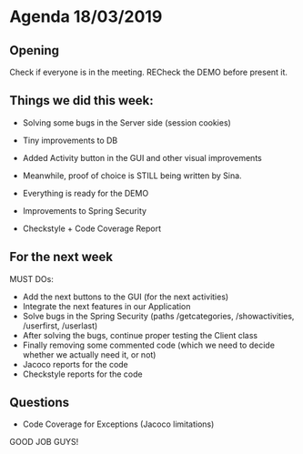 # Agenda 18/03/2019

## Opening
Check if everyone is in the meeting.
RECheck the DEMO before present it.

## Things we did this week:
- Solving some bugs in the Server side (session cookies)

- Tiny improvements to DB

- Added Activity button in the GUI and other visual improvements

- Meanwhile, proof of choice is STILL being written by Sina.

- Everything is ready for the DEMO

- Improvements to Spring Security

- Checkstyle + Code Coverage Report

## For the next week

MUST DOs:
- Add the next buttons to the GUI (for the next activities)
- Integrate the next features in our Application
- Solve bugs in the Spring Security (paths /getcategories, /showactivities, /userfirst, /userlast)
- After solving the bugs, continue proper testing the Client class
- Finally removing some commented code (which we need to decide whether we actually need it, or not)
- Jacoco reports for the code
- Checkstyle reports for the code

## Questions

- Code Coverage for Exceptions (Jacoco limitations)

GOOD JOB GUYS!